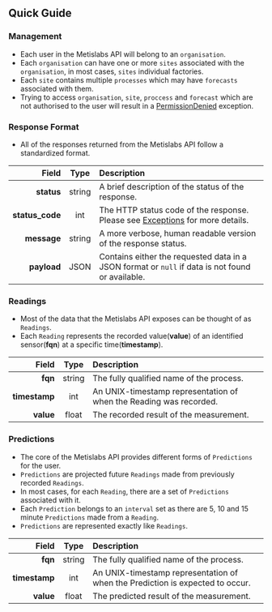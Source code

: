 ## Quick Guide

### Management

* Each user in the Metislabs API will belong to an `organisation`.
* Each `organisation` can have one or more `sites` associated with the `organisation`, in most cases, `sites` individual factories.
* Each `site` contains multiple `processes` which may have `forecasts` associated with them.
* Trying to access `organisation`, `site`, `proccess` and `forecast` which are not authorised to the user will result in a
[PermissionDenied](#client-based-exceptions) exception.

### Response Format

* All of the responses returned from the Metislabs API follow a standardized format.

Field | Type | Description
------:|:------:|:------------
__status__ | string | A brief description of the status of the response.
__status_code__ | int | The HTTP status code of the response. Please see [Exceptions](#exceptions) for more details.
__message__ | string | A more verbose, human readable version of the response status.
__payload__ | JSON |  Contains either the requested data in a JSON format or `null` if data is not found or available.

### Readings

* Most of the data that the Metislabs API exposes can be thought of as `Readings`. 
* Each `Reading` represents the recorded value(__value__) of an identified sensor(__fqn__) at a specific time(__timestamp__).

Field | Type | Description
------:|:------:|:------------
__fqn__ | string | The fully qualified name of the process.
__timestamp__ | int | An UNIX-timestamp representation of when the Reading was recorded.
__value__ | float | The recorded result of the measurement.

### Predictions 

* The core of the Metislabs API provides different forms of `Predictions` for the user.
* `Predictions` are projected future `Readings` made from previously recorded `Readings`.
* In most cases, for each `Reading`, there are a set of `Predictions` associated with it.
* Each `Prediction` belongs to an `interval` set as there are 5, 10 and 15 minute `Predictions` made from a `Reading`.
* `Predictions` are represented exactly like `Readings`.

Field | Type | Description
------:|:------:|:------------
__fqn__ | string | The fully qualified name of the process.
__timestamp__ | int | An UNIX-timestamp representation of when the Prediction is expected to occur.
__value__ | float | The predicted result of the measurement.
